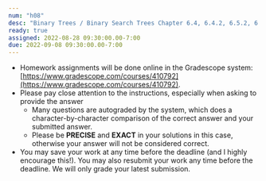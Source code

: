 ```yaml
---
num: "h08"
desc: "Binary Trees / Binary Search Trees Chapter 6.4, 6.4.2, 6.5.2, 6.7 - 6.7.3"
ready: true
assigned: 2022-08-28 09:30:00.00-7:00
due: 2022-09-08 09:30:00.00-7:00
---
```


* Homework assignments will be done online in the Gradescope system: [https://www.gradescope.com/courses/410792](https://www.gradescope.com/courses/410792).
* Please pay close attention to the instructions, especially when asking to provide the answer
	* Many questions are autograded by the system, which does a character-by-character comparison of the correct answer and your submitted answer.
	* Please be **PRECISE** and **EXACT** in your solutions in this case, otherwise your answer will not be considered correct.
* You may save your work at any time before the deadline (and I highly encourage this!). You may also resubmit your work any time before the deadline. We will only grade your latest submission.

